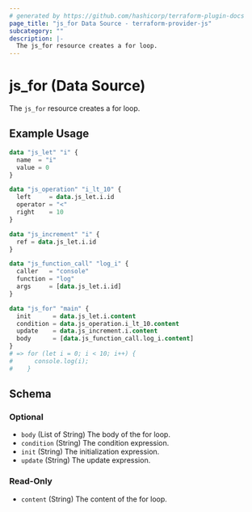 ```yaml
---
# generated by https://github.com/hashicorp/terraform-plugin-docs
page_title: "js_for Data Source - terraform-provider-js"
subcategory: ""
description: |-
  The js_for resource creates a for loop.
---
```


# js_for (Data Source)

The `js_for` resource creates a for loop.

## Example Usage

```terraform
data "js_let" "i" {
  name  = "i"
  value = 0
}

data "js_operation" "i_lt_10" {
  left     = data.js_let.i.id
  operator = "<"
  right    = 10
}

data "js_increment" "i" {
  ref = data.js_let.i.id
}

data "js_function_call" "log_i" {
  caller   = "console"
  function = "log"
  args     = [data.js_let.i.id]
}

data "js_for" "main" {
  init      = data.js_let.i.content
  condition = data.js_operation.i_lt_10.content
  update    = data.js_increment.i.content
  body      = [data.js_function_call.log_i.content]
}
# => for (let i = 0; i < 10; i++) {
#      console.log(i);
#    }
```

<!-- schema generated by tfplugindocs -->
## Schema

### Optional

- `body` (List of String) The body of the for loop.
- `condition` (String) The condition expression.
- `init` (String) The initialization expression.
- `update` (String) The update expression.

### Read-Only

- `content` (String) The content of the for loop.
